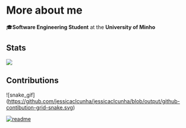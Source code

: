 # More about me
🎓**Software Engineering Student** at the **University of Minho**


<h2>Stats</h2>
<div align="center>
  <picture>
    <source
      srcset="https://github-readme-stats.vercel.app/api?username=jessicaclcunha&show_icons=true&theme=dark"
      media="(prefers-color-scheme: dark)"
    />
    <source
      srcset="https://github-readme-stats.vercel.app/api?username=jessicaclcunha&show_icons=true"
      media="(prefers-color-scheme: purple), (prefers-color-scheme: no-preference)"
    />
    <img src="https://github-readme-stats.vercel.app/api?username=jessicaclcunha&show_icons=true" />
  </picture>
</div>

## Contributions



![snake_gif] (https://github.com/jessicaclcunha/jessicaclcunha/blob/output/github-contibution-grid-snake.svg)

[![readme](https://github-readme-stats.verce.app/api.pin/?username-jessicaclcunha&repo=jessicaclcunha&theme=react)](https://github.com/jessicaclcunha/jessicaclcunha)
